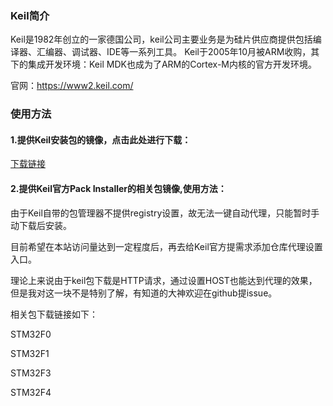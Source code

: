 ### Keil简介

Keil是1982年创立的一家德国公司，keil公司主要业务是为硅片供应商提供包括编译器、汇编器、调试器、IDE等一系列工具。
Keil于2005年10月被ARM收购，其下的集成开发环境：Keil MDK也成为了ARM的Cortex-M内核的官方开发环境。

官网：https://www2.keil.com/

### 使用方法
#### 1.提供Keil安装包的镜像，点击此处进行下载：

<a href="" id="Keil-installer">下载链接</a>

#### 2.提供Keil官方Pack Installer的相关包镜像,使用方法：

由于Keil自带的包管理器不提供registry设置，故无法一键自动代理，只能暂时手动下载后安装。

目前希望在本站访问量达到一定程度后，再去给Keil官方提需求添加仓库代理设置入口。

理论上来说由于keil包下载是HTTP请求，通过设置HOST也能达到代理的效果，但是我对这一块不是特别了解，有知道的大神欢迎在github提issue。

相关包下载链接如下：

STM32F0

STM32F1

STM32F3

STM32F4


